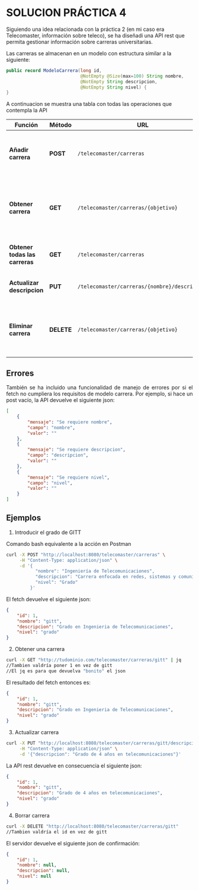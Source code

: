 # SOLUCION PRÁCTICA 4
Siguiendo una idea relacionada con la práctica 2 (en mi caso era Telecomaster, información sobre teleco), se ha diseñadi una API rest que permita gestionar información sobre carreras universitarias.

Las carreras se almacenan en un modelo con estructura similar a la siguiente:
```java
public record ModeloCarrera(long id,
                            @NotEmpty @Size(max=100) String nombre,
                            @NotEmpty String descripcion,
                            @NotEmpty String nivel) {
}
```

A continuacion se muestra una tabla con todas las operaciones que contempla la API

<div align="center">

| **Función**                     | **Método** | **URL**                                      | **Descripción**                                               |
|----------------------------------|-----------|----------------------------------------------|---------------------------------------------------------------|
| **Añadir carrera**               | **POST**  | `/telecomaster/carreras`                            | Crea una nueva carrera, deberá cumplir las restriciones de ModeloCarrera |
| **Obtener carrera**              | **GET**   | `/telecomaster/carreras/{objetivo}`         | Devuelve la información de una carrera específica según índice o nombre (cualquiera de los dos vale)           |
| **Obtener todas las carreras**   | **GET**   | `/telecomaster/carreras`                    | Devuelve la lista de todas las carreras disponibles          |
| **Actualizar descripcion**          | **PUT**   | `/telecomaster/carreras/{nombre}/descripcion`     | Actualiza la descripcion de una carrera en específico   |
| **Eliminar carrera**          | **DELETE**   | `/telecomaster/carreras/{objetivo}`     | Elimina una carrera bien buscándola por id o por nombre (ambas funcionan)   |

</div>

## Errores

<p align="justify">
También se ha incluido una funcionalidad de manejo de errores por si el fetch no cumpliera los requisitos de modelo carrera.
Por ejemplo, si hace un post vacío, la API devuelve el siguiente json:
</p>

``` json
[
    {
        "mensaje": "Se requiere nombre",
        "campo": "nombre",
        "valor": ""
    },
    {
        "mensaje": "Se requiere descripcion",
        "campo": "descripcion",
        "valor": ""
    },
    {
        "mensaje": "Se requiere nivel",
        "campo": "nivel",
        "valor": ""
    }
]
```


## Ejemplos

1. Introducir el grado de GITT

Comando bash equivalente a la acción en Postman
```sh
curl -X POST "http://localhost:8080/telecomaster/carreras" \
     -H "Content-Type: application/json" \
     -d '{
           "nombre": "Ingeniería de Telecomunicaciones",
           "descripcion": "Carrera enfocada en redes, sistemas y comunicaciones",
           "nivel": "Grado"
         }'
```
El fetch devuelve el siguiente json:
```json
{
    "id": 1,
    "nombre": "gitt",
    "descripcion": "Grado en Ingenieria de Telecomunicaciones",
    "nivel": "grado"
}
```
2. Obtener una carrera 

```sh
curl -X GET "http://tudominio.com/telecomaster/carreras/gitt" | jq
//Tambien valdría poner 1 en vez de gitt
//El jq es para que devuelva "bonito" el json
```
El resultado del fetch entonces es:

```json
{
    "id": 1,
    "nombre": "gitt",
    "descripcion": "Grado en Ingenieria de Telecomunicaciones",
    "nivel": "grado"
}
```
3. Actualizar carrera
```sh
curl -X PUT "http://localhost:8080/telecomaster/carreras/gitt/descripcion" \
     -H "Content-Type: application/json" \
     -d '{"descripcion": "Grado de 4 años en telecomunicaciones"}'
```
La API rest devuelve en consecuencia el siguiente json:
```json
{
    "id": 1,
    "nombre": "gitt",
    "descripcion": "Grado de 4 años en telecomunicaciones",
    "nivel": "grado"
}
```
4. Borrar carrera
```sh
curl -X DELETE "http://localhost:8080/telecomaster/carreras/gitt" 
//Tambien valdría el id en vez de gitt
```
El servidor devuelve el siguiente json de confirmación:
```json
{
    "id": 1,
    "nombre": null,
    "descripcion": null,
    "nivel": null
}
```

